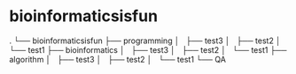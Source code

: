 # bioinformaticsisfun


.
└── bioinformaticsisfun
    ├── programming
    │   ├── test3
    │   ├── test2
    │   └── test1
    ├── bioinformatics
    │   ├── test3
    │   ├── test2
    │   └── test1
    ├── algorithm
    │   ├── test3
    │   ├── test2
    │   └── test1
    └── QA

